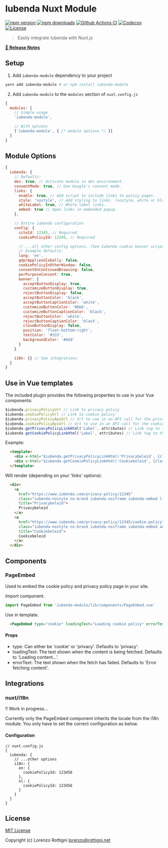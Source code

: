 # Iubenda Nuxt Module

[![npm version][npm-version-src]][npm-version-href]
[![npm downloads][npm-downloads-src]][npm-downloads-href]
[![Github Actions CI][github-actions-ci-src]][github-actions-ci-href]
[![Codecov][codecov-src]][codecov-href]
[![License][license-src]][license-href]

> Easily integrate Iubenda with Nuxt.js

[📖 **Release Notes**](./CHANGELOG.md)

## Setup

1. Add `iubenda-module` dependency to your project

```bash
yarn add iubenda-module # or npm install iubenda-module
```

2. Add `iubenda-module` to the `modules` section of `nuxt.config.js`

```js
{
  modules: [
    // Simple usage
    'iubenda-module',

    // With options
    ['iubenda-module', { /* module options */ }]
  ]
}
```

## Module Options

```js
{
  iubenda: {
    // Defaults:
    dev: true, // Activate module in dev environment.
    consentMode: true, // Use Google's consent mode.
    links: {
      enable: true, // Add script to include links to policy pages.
      style: 'nostyle', // Add styling to links. (nostyle, white or black)
      whiteLabel: true, // White label links.
      embed: true // Open links in embedded popup.
    },

    // Entire iubenda configuration
    config: {
      siteId: 12345, // Required
      cookiePolicyId: 12345, // Required

      // ...all other config options. (See Iubenda cookie banner script)
      // Example defaults:
      lang: 'en',
      gdprAppliesGlobally: false,
      cookiePolicyInOtherWindow: false,
      consentOnContinuedBrowsing: false,
      perPurposeConsent: true,
      banner: {
        acceptButtonDisplay: true,
        customizeButtonDisplay: true,
        rejectButtonDisplay: false,
        acceptButtonColor: 'black',
        acceptButtonCaptionColor: 'white',
        customizeButtonColor: '#bbb',
        customizeButtonCaptionColor: 'black',
        rejectButtonColor: 'white',
        rejectButtonCaptionColor: 'black',
        closeButtonDisplay: false,
        position: 'float-bottom-right',
        textColor: '#333',
        backgroundColor: '#ddd'
      }
    }

    i18n: {} // See integrations.
  }
}
```

## Use in Vue templates

The included plugin provides the following properties to use in your Vue components:

```js
$iubenda.privacyPolicyUrl // Link to privacy policy
$iubenda.cookiePolicyUrl // Link to cookie policy
$iubenda.privacyPolicyApiUrl // Url to use in an API call for the privacy policy
$iubenda.cookiePolicyApiUrl // Url to use in an API call for the cookie policy
$iubenda.getPrivacyPolicyLinkHtml('Label', attributes) // Link tag to the privacy policy page / popup
$iubenda.getCookiePolicyLinkHtml('Label', attributes) // Link tag to the cookie policy page / popup
```

Example:
```html
  <template>
    <div v-html="$iubenda.getPrivacyPolicyLinkHtml('Privacybeleid', {classes: 'link'})"></div>
    <div v-html="$iubenda.getCookiePolicyLinkHtml('Cookiebeleid', {classes: 'another-link'})"></div>
  </template>
```

Will render (depending on your 'links' options):
```html
  <div>
    <a 
      href="https://www.iubenda.com/privacy-policy/12345" 
      class="iubenda-nostyle no-brand iubenda-noiframe iubenda-embed link"
      title="Privacybeleid">
      Privacybeleid
    </a>
    <a 
      href="https://www.iubenda.com/privacy-policy/12345/cookie-policy" 
      class="iubenda-nostyle no-brand iubenda-noiframe iubenda-embed another-link" 
      title="Cookiebeleid">
      Cookiebeleid
    </a>
  </div>
```

## Components

### PageEmbed

Used to embed the cookie policy and privacy policy page in your site.

Import component.
```js
import PageEmbed from 'iubenda-module/lib/components/PageEmbed.vue'
```

Use in template.
```html
  <PageEmbed type="cookie" loadingText="Loading cookie policy" errorText="Something went wrong">
```

#### Props

- type:
  Can either be 'cookie' or 'privacy'. Defaults to 'privacy'.
- loadingText:
  The text shown when the content is being fetched. Defaults to 'Loading content...'.
- errorText:
  The text shown when the fetch has failed. Defaults to 'Error fetching content'.


## Integrations

### nuxt/i18n

!! Work in progress...

Currently only the PageEmbed component inherits the locale from the i18n module. You only  have to set the correct configuration as below.

#### Configuration

```
// nuxt.config.js
{
  iubenda: {
    // ...other options
    i18n: {
      en: {
        cookiePolicyId: 123456
      },
      nl: {
        cookiePolicyId: 123456
      }
    }
  }
}
```

## License

[MIT License](./LICENSE)

Copyright (c) Lorenzo Rottigni <lorenzo@rottigni.net>

<!-- Badges -->
[npm-version-src]: https://img.shields.io/npm/v/iubenda-module/latest.svg
[npm-version-href]: https://npmjs.com/package/iubenda-module

[npm-downloads-src]: https://img.shields.io/npm/dt/iubenda-module.svg
[npm-downloads-href]: https://npmjs.com/package/iubenda-module

[github-actions-ci-src]: https://github.com/maneuver-agency/iubenda-nuxt-module/workflows/ci/badge.svg
[github-actions-ci-href]: https://github.com/maneuver-agency/iubenda-nuxt-module/actions?query=workflow%3Aci

[codecov-src]: https://img.shields.io/codecov/c/github/maneuver-agency/iubenda-nuxt-module.svg
[codecov-href]: https://codecov.io/gh/maneuver-agency/iubenda-nuxt-module

[license-src]: https://img.shields.io/npm/l/iubenda-module.svg
[license-href]: https://npmjs.com/package/iubenda-module
